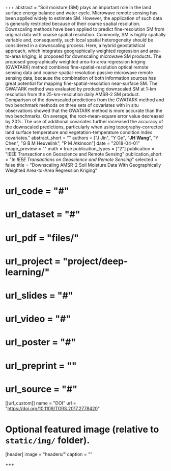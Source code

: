 +++
abstract = "Soil moisture (SM) plays an important role in the land surface energy balance and water cycle. Microwave remote sensing has been applied widely to estimate SM. However, the application of such data is generally restricted because of their coarse spatial resolution. Downscaling methods have been applied to predict fine-resolution SM from original data with coarse spatial resolution. Commonly, SM is highly spatially variable and, consequently, such local spatial heterogeneity should be considered in a downscaling process. Here, a hybrid geostatistical approach, which integrates geographically weighted regression and area-to-area kriging, is proposed for downscaling microwave SM products. The proposed geographically weighted area-to-area regression kriging (GWATARK) method combines fine-spatial-resolution optical remote sensing data and coarse-spatial-resolution passive microwave remote sensing data, because the combination of both information sources has great potential for mapping fine-spatial-resolution near-surface SM. The GWATARK method was evaluated by producing downscaled SM at 1-km resolution from the 25-km-resolution daily AMSR-2 SM product. Comparison of the downscaled predictions from the GWATARK method and two benchmark methods on three sets of covariates with in situ observations showed that the GWATARK method is more accurate than the two benchmarks. On average, the root-mean-square error value decreased by 20%. The use of additional covariates further increased the accuracy of the downscaled predictions, particularly when using topography-corrected land surface temperature and vegetation-temperature condition index covariates."
abstract_short = ""
authors = ["J Jin", "Y Ge", "**JH Wang**", "Y Chen", "G B M Heuvelink", "P M Atkinson"]
date = "2018-04-01"
image_preview = ""
math = true
publication_types = ["2"]
publication = "IEEE Transactions on Geoscience and Remote Sensing"
publication_short = "In *IEEE Transactions on Geoscience and Remote Sensing*"
selected = false
title = "Downscaling AMSR-2 Soil Moisture Data With Geographically Weighted Area-to-Area Regression Kriging"
# url_code = "#"
# url_dataset = "#"
# url_pdf = "files/"
# url_project = "project/deep-learning/"
# url_slides = "#"
# url_video = "#"
# url_poster = "#"
# url_preprint = ""
# url_source = "#"

[[url_custom]]
name = "DOI"
url = "https://doi.org/10.1109/TGRS.2017.2778420"

# Optional featured image (relative to `static/img/` folder).
[header]
image = "headers/"
caption = ""

+++


